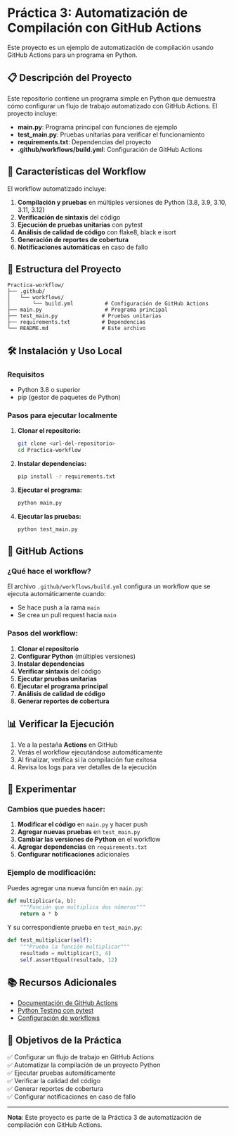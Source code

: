 # Práctica 3: Automatización de Compilación con GitHub Actions

Este proyecto es un ejemplo de automatización de compilación usando GitHub Actions para un programa en Python.

## 📋 Descripción del Proyecto

Este repositorio contiene un programa simple en Python que demuestra cómo configurar un flujo de trabajo automatizado con GitHub Actions. El proyecto incluye:

- **main.py**: Programa principal con funciones de ejemplo
- **test_main.py**: Pruebas unitarias para verificar el funcionamiento
- **requirements.txt**: Dependencias del proyecto
- **.github/workflows/build.yml**: Configuración de GitHub Actions

## 🚀 Características del Workflow

El workflow automatizado incluye:

1. **Compilación y pruebas** en múltiples versiones de Python (3.8, 3.9, 3.10, 3.11, 3.12)
2. **Verificación de sintaxis** del código
3. **Ejecución de pruebas unitarias** con pytest
4. **Análisis de calidad de código** con flake8, black e isort
5. **Generación de reportes de cobertura**
6. **Notificaciones automáticas** en caso de fallo

## 📁 Estructura del Proyecto

```
Practica-workflow/
├── .github/
│   └── workflows/
│       └── build.yml          # Configuración de GitHub Actions
├── main.py                    # Programa principal
├── test_main.py              # Pruebas unitarias
├── requirements.txt          # Dependencias
└── README.md                 # Este archivo
```

## 🛠️ Instalación y Uso Local

### Requisitos
- Python 3.8 o superior
- pip (gestor de paquetes de Python)

### Pasos para ejecutar localmente

1. **Clonar el repositorio:**
   ```bash
   git clone <url-del-repositorio>
   cd Practica-workflow
   ```

2. **Instalar dependencias:**
   ```bash
   pip install -r requirements.txt
   ```

3. **Ejecutar el programa:**
   ```bash
   python main.py
   ```

4. **Ejecutar las pruebas:**
   ```bash
   python test_main.py
   ```

## 🔄 GitHub Actions

### ¿Qué hace el workflow?

El archivo `.github/workflows/build.yml` configura un workflow que se ejecuta automáticamente cuando:

- Se hace push a la rama `main`
- Se crea un pull request hacia `main`

### Pasos del workflow:

1. **Clonar el repositorio**
2. **Configurar Python** (múltiples versiones)
3. **Instalar dependencias**
4. **Verificar sintaxis** del código
5. **Ejecutar pruebas unitarias**
6. **Ejecutar el programa principal**
7. **Análisis de calidad de código**
8. **Generar reportes de cobertura**

## 📊 Verificar la Ejecución

1. Ve a la pestaña **Actions** en GitHub
2. Verás el workflow ejecutándose automáticamente
3. Al finalizar, verifica si la compilación fue exitosa
4. Revisa los logs para ver detalles de la ejecución

## 🧪 Experimentar

### Cambios que puedes hacer:

1. **Modificar el código** en `main.py` y hacer push
2. **Agregar nuevas pruebas** en `test_main.py`
3. **Cambiar las versiones de Python** en el workflow
4. **Agregar dependencias** en `requirements.txt`
5. **Configurar notificaciones** adicionales

### Ejemplo de modificación:

Puedes agregar una nueva función en `main.py`:

```python
def multiplicar(a, b):
    """Función que multiplica dos números"""
    return a * b
```

Y su correspondiente prueba en `test_main.py`:

```python
def test_multiplicar(self):
    """Prueba la función multiplicar"""
    resultado = multiplicar(3, 4)
    self.assertEqual(resultado, 12)
```

## 📚 Recursos Adicionales

- [Documentación de GitHub Actions](https://docs.github.com/en/actions)
- [Python Testing con pytest](https://docs.pytest.org/)
- [Configuración de workflows](https://docs.github.com/en/actions/using-workflows)

## 🎯 Objetivos de la Práctica

✅ Configurar un flujo de trabajo en GitHub Actions  
✅ Automatizar la compilación de un proyecto Python  
✅ Ejecutar pruebas automáticamente  
✅ Verificar la calidad del código  
✅ Generar reportes de cobertura  
✅ Configurar notificaciones en caso de fallo  

---

**Nota**: Este proyecto es parte de la Práctica 3 de automatización de compilación con GitHub Actions.